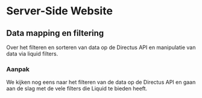 # Server-Side Website

## Data mapping en filtering

Over het filteren en sorteren van data op de Directus API en manipulatie van data via liquid filters.

### Aanpak

We kijken nog eens naar het filteren van de data op de Directus API en gaan aan de slag met de vele filters die Liquid te bieden heeft. 

<!--

## Filteren en sorteren met Directus

We hebben in [sprint 7](https://github.com/fdnd-task/connect-your-tribe-squad-page/blob/main/docs/filteren-en-sorteren.md) al gespeeld met filteren en sorteren met Directus. 

Waarom filteren we ook alweer de data van Directus? Om alleen de data op te halen die we daadwerkelijk nodig hebben in ons project. Dit zorgt voor betere performance en heeft ook een privacy aspect. 

### Query parameter notatie

Er zijn [twee notaties](https://directus.io/docs/guides/connect/query-parameters#filter) waarop je de url kunt opbouwen om data op te halen uit Directus. Onderstaande voorbeelden geven hetzelfde resultaat maar anders geschreven.

**JSON notatie {}**

```https://fdnd.directus.app/items/person/?sort=name&fields=*,squads.squad_id.name,squads.squad_id.cohort&filter={"_and":[{"squads":{"squad_id":{"tribe":{"name":"FDND%20Jaar%201"}}}},{"squads":{"squad_id":{"cohort":"2425"}}}]}```

**Array notatie []**

```https://fdnd.directus.app/items/person?fields=*,squads.squad_id.name,squads.squad_id.cohort,squads.squad_id.tribe.name&filter[squads][squad_id][cohort][_eq]=2425&filter[squads][squad_id][tribe][name][_eq]=FDND%20Jaar%201```

De array notatie is iets overzichtelijker qua leesbaarheid. Handig om te weten, Directus maakt er alsnog weer een json notatie van in de achtergrond. 

### Opdracht

Hou de experimentjes bij in de I Love Web - Learning Journal.

- Experiment 1: Ik wil alle studenten gesorteerd op `name`
- Experiment 2: Ik wil alle `names` van studenten die een `name` hebben die begint met de letter D
- Experiment 3: Ik wil alle `names` van studenten die een `name` hebben die begint met de letter D **of** K
- Experiment 4: Ik wil alle `names` en `birthdates` van studenten die een `birthdate` hebben ingevuld
- Experiment 5: Ik wil alle `names` en `birthdates` van studenten met een `birthdate` in 2002
- Experiment 6: Haal een lijst van alle unieke `fav_tag` op, en laat zien hoeveel mensen die tag hebben

### Bronnen

[Directus filtering](https://directus.io/docs/guides/connect/filter-rules)


## Filters in Liquid

Wanneer je een goede dataset hebt binnen gehaald via Directus kun je de data nog steeds beinvloeden in je template. Liquid heeft hiervoor een aantal filters. 


### Opdracht

1. Ga met je tafel naar de documentatie van [Liquid](https://shopify.github.io/liquid/)
2. Ieder pakt 5 filters (niet dezelfde) en probeert deze uit in je project
3. Beschrijf deze 5 filters in je I Love Web - Learning Journal
4. Geef daarna een korte demo van de filters die je hebt uitgeprobeerd aan de rest van je tafel

Opdracht: Via de Liquid docs met de tafel allemaal fitlers uitproberen. Kijken wat het doet en aan elkaar vertellen.

Hoe de experimentjes bij in de I Love Web - Learningn Journal

-->

